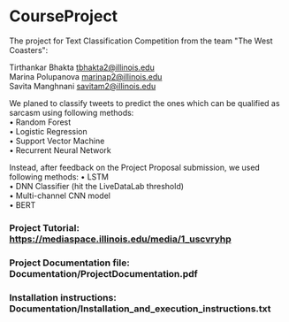 # CourseProject

The project for Text Classification Competition from the team "The West Coasters":

Tirthankar	Bhakta		tbhakta2@illinois.edu <br />
Marina		Polupanova	marinap2@illinois.edu <br />
Savita		Manghnani	savitam2@illinois.edu <br />

We planed to classify tweets to predict the ones which can be qualified as sarcasm using following methods:<br />
    • Random Forest <br />
    • Logistic Regression <br />
    • Support Vector Machine <br />
    • Recurrent Neural Network <br />

Instead, after feedback on the Project Proposal submission, we used following methods:
    • LSTM <br />
    • DNN Classifier (hit the LiveDataLab threshold) <br />
    • Multi-channel CNN model <br />
    • BERT <br />


### Project Tutorial: https://mediaspace.illinois.edu/media/1_uscvryhp <br />
### Project Documentation file: Documentation/ProjectDocumentation.pdf <br />
### Installation instructions: Documentation/Installation_and_execution_instructions.txt <br />


